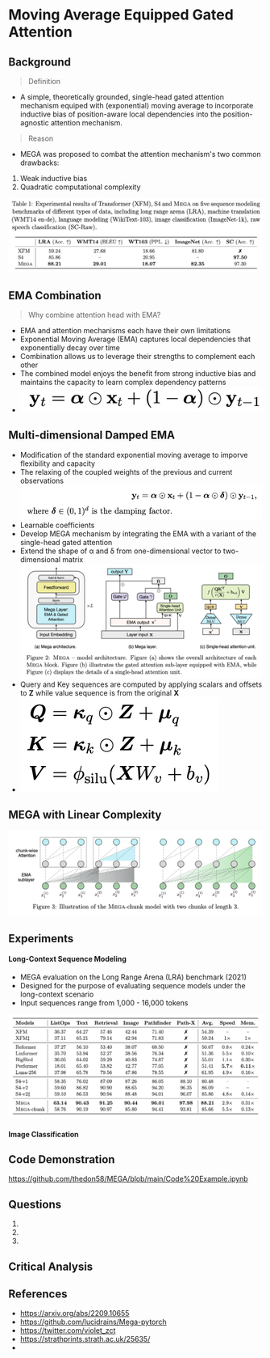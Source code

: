 # Moving Average Equipped Gated Attention

## Background

> Definition
* A simple, theoretically grounded, single-head gated attention mechanism equiped with (exponential) moving average to incorporate inductive bias of position-aware local dependencies into the position-agnostic attention mechanism.

> Reason
* MEGA was proposed to combat the attention mechanism's two common drawbacks:
1. Weak inductive bias
2. Quadratic computational complexity

![GitHub Logo](/Images/XFM.png)


## EMA Combination
> Why combine attention head with EMA?
* EMA and attention mechanisms each have their own limitations
* Exponential Moving Average (EMA) captures local dependencies that exponentially decay over time
* Combination allows us to leverage their strengths to complement each other
* The combined model enjoys the benefit from strong inductive bias and maintains the capacity to learn complex dependency patterns
* ![GitHub Logo](/Images/EMA.png)


## Multi-dimensional Damped EMA
* Modification of the standard exponential moving average to imporve flexibility and capacity
* The relaxing of the coupled weights of the previous and current observations
![GitHub Logo](/Images/Damped.png)
* Learnable coefficients
* Develop MEGA mechanism by integrating the EMA with a variant of the single-head gated attention
* Extend the shape of α and δ from one-dimensional vector to two-dimensional matrix
![GitHub Logo](/Images/MEGA.png)
* Query and Key sequences are computed by applying scalars and offsets to **Z** while value sequence is from the original **X**
* ![GitHub Logo](/Images/QKV.png)

## MEGA with Linear Complexity

![GitHub Logo](/Images/MEGA_Chunk.png)


## Experiments



#### Long-Context Sequence Modeling
* MEGA evaluation on the Long Range Arena (LRA) benchmark (2021)
* Designed for the purpose of evaluating sequence models under the long-context scenario
* Input sequences range from 1,000 - 16,000 tokens

![GitHub Logo](/Images/LRA.png)


#### Image Classification



## Code Demonstration

https://github.com/thedon58/MEGA/blob/main/Code%20Example.ipynb


## Questions

1.
2.
3.

## Critical Analysis



## References
* https://arxiv.org/abs/2209.10655
* https://github.com/lucidrains/Mega-pytorch
* https://twitter.com/violet_zct
* https://strathprints.strath.ac.uk/25635/
* 
